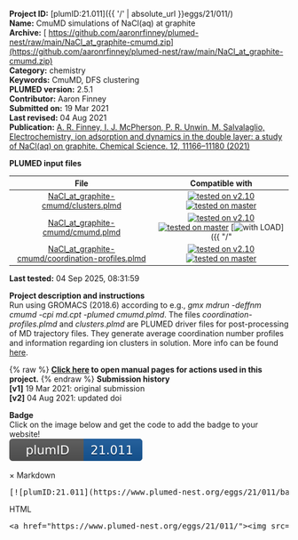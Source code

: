**Project ID:** [plumID:21.011]({{ '/' | absolute_url }}eggs/21/011/)  
**Name:**  CmuMD simulations of NaCl(aq) at graphite  
**Archive:** [ https://github.com/aaronrfinney/plumed-nest/raw/main/NaCl_at_graphite-cmumd.zip](https://github.com/aaronrfinney/plumed-nest/raw/main/NaCl_at_graphite-cmumd.zip)  
**Category:**  chemistry  
**Keywords:**  CmuMD, DFS clustering  
**PLUMED version:**  2.5.1  
**Contributor:**  Aaron Finney  
**Submitted on:** 19 Mar 2021  
**Last revised:** 04 Aug 2021  
**Publication:** [A. R. Finney, I. J. McPherson, P. R. Unwin, M. Salvalaglio, Electrochemistry, ion adsorption and dynamics in the double layer: a study of NaCl(aq) on graphite. Chemical Science. 12, 11166–11180 (2021)](http://dx.doi.org/10.1039/D1SC02289J)  
  
**PLUMED input files**  
  
| File     | Compatible with |  
|:--------:|:--------:|  
| [NaCl_at_graphite-cmumd/clusters.plmd](./data/NaCl_at_graphite-cmumd/clusters.plmd.md) |  [![tested on v2.10](https://img.shields.io/badge/v2.10-passing-green.svg)](data/NaCl_at_graphite-cmumd/clusters.plmd.plumed.stderr) [![tested on master](https://img.shields.io/badge/master-failed-red.svg)](data/NaCl_at_graphite-cmumd/clusters.plmd.plumed_master.stderr) |  
| [NaCl_at_graphite-cmumd/cmumd.plmd](./data/NaCl_at_graphite-cmumd/cmumd.plmd.md) |  [![tested on v2.10](https://img.shields.io/badge/v2.10-failed-red.svg)](data/NaCl_at_graphite-cmumd/cmumd.plmd.plumed.stderr) [![tested on master](https://img.shields.io/badge/master-failed-red.svg)](data/NaCl_at_graphite-cmumd/cmumd.plmd.plumed_master.stderr) [![with LOAD](https://img.shields.io/badge/with-LOAD-yellow.svg)]({{ "/" | absolute_url }}badges) |  
| [NaCl_at_graphite-cmumd/coordination-profiles.plmd](./data/NaCl_at_graphite-cmumd/coordination-profiles.plmd.md) |  [![tested on v2.10](https://img.shields.io/badge/v2.10-passing-green.svg)](data/NaCl_at_graphite-cmumd/coordination-profiles.plmd.plumed.stderr) [![tested on master](https://img.shields.io/badge/master-failed-red.svg)](data/NaCl_at_graphite-cmumd/coordination-profiles.plmd.plumed_master.stderr) |  
  
**Last tested:**  04 Sep 2025, 08:31:59
  
**Project description and instructions**  
Run using GROMACS (2018.6) according to e.g., *gmx mdrun -deffnm cmumd -cpi md.cpt -plumed cmumd.plmd*. The files *coordination-profiles.plmd* and *clusters.plmd* are PLUMED driver files for post-processing of MD trajectory files. They generate average coordination number profiles and information regarding ion clusters in solution. More info can be found [here](https://github.com/mme-ucl/CmuMD).

  
{% raw %}
<b><a href="https://www.plumed.org/doc-master/user-doc/html/actionlist/?actions=MULTICOLVARDENS,COORDINATIONNUMBER,DUMPGRID,CLUSTER_NATOMS,RESTRAINT,AROUND,CLUSTER_DISTRIBUTION,LOAD,PRINT,GROUP,FIXEDATOM,DENSITY,DFSCLUSTERING,CONTACT_MATRIX,MFILTER_MORE" target="_blank">Click here</a> to open manual pages for actions used in this project.</b>
{% endraw %}
**Submission history**  
**[v1]** 19 Mar 2021: original submission  
**[v2]** 04 Aug 2021: updated doi  
  
**Badge**  
Click on the image below and get the code to add the badge to your website!  
<img src="./badge.svg" alt="plumeDnest:21.011" id="myBtn" class="badge">
<div id="myModal" class="modal">
  <div class="modal-content">
    <span class="close">&times;</span>
    Markdown<pre>[![plumID:21.011](https://www.plumed-nest.org/eggs/21/011/badge.svg)](https://www.plumed-nest.org/eggs/21/011/)</pre>
    HTML<pre>&lt;a href="https://www.plumed-nest.org/eggs/21/011/"&gt;&lt;img src="https://www.plumed-nest.org/eggs/21/011/badge.svg" alt="plumID:21.011"&gt;&lt;/a&gt;</pre>
  </div>
</div>

